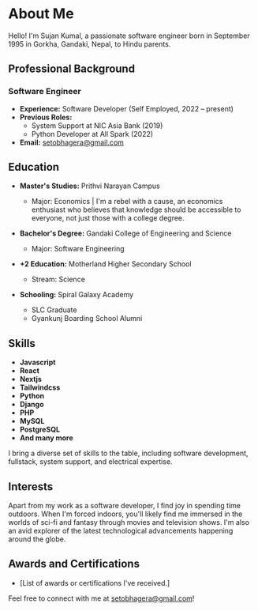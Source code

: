 # About Me

Hello! I'm Sujan Kumal, a passionate software engineer born in September 1995 in Gorkha, Gandaki, Nepal, to Hindu parents.

## Professional Background

### Software Engineer

- **Experience:** Software Developer (Self Employed, 2022 – present)
- **Previous Roles:**
  - System Support at NIC Asia Bank (2019)
  - Python Developer at All Spark (2022)
- **Email:** [setobhagera@gmail.com](mailto:setobhagera@gmail.com)

## Education

- **Master's Studies:** Prithvi Narayan Campus
  - Major: Economics |  I'm a rebel with a cause, an economics enthusiast who believes that knowledge should be accessible to everyone, not just those with a college degree.

- **Bachelor's Degree:** Gandaki College of Engineering and Science
  - Major: Software Engineering
- **+2 Education:** Motherland Higher Secondary School
  - Stream: Science
- **Schooling:** Spiral Galaxy Academy
  - SLC Graduate
  - Gyankunj Boarding School Alumni

## Skills

- **Javascript**
- **React**
- **Nextjs**
- **Tailwindcss**
- **Python** 
- **Django**
- **PHP**
- **MySQL**
- **PostgreSQL**
- **And many more**

I bring a diverse set of skills to the table, including software development, fullstack, system support, and electrical expertise.


## Interests

Apart from my work as a software developer, I find joy in spending time outdoors. When I'm forced indoors, you'll likely find me immersed in the worlds of sci-fi and fantasy through movies and television shows. I'm also an avid explorer of the latest technological advancements happening around the globe.

## Awards and Certifications

- [List of awards or certifications I've received.]

Feel free to connect with me at [setobhagera@gmail.com](mailto:setobhagera@gmail.com)!

